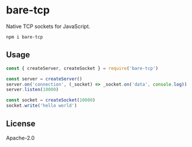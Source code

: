 # bare-tcp

Native TCP sockets for JavaScript.

```
npm i bare-tcp
```

## Usage

``` js
const { createServer, createSocket } = require('bare-tcp')

const server = createServer()
server.on('connection', (_socket) => _socket.on('data', console.log))
server.listen(10000)

const socket = createSocket(10000)
socket.write('hello world')
```

## License

Apache-2.0
